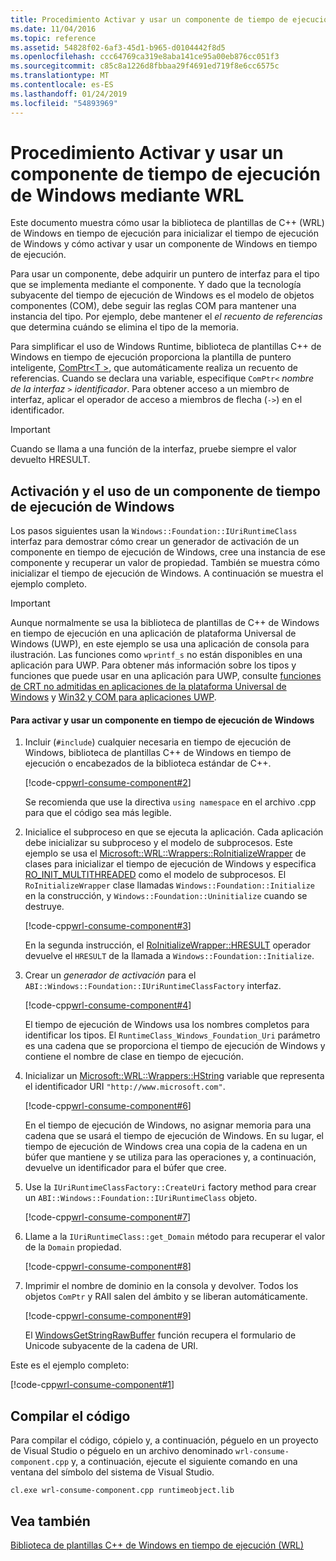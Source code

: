 ```yaml
---
title: Procedimiento Activar y usar un componente de tiempo de ejecución de Windows mediante WRL
ms.date: 11/04/2016
ms.topic: reference
ms.assetid: 54828f02-6af3-45d1-b965-d0104442f8d5
ms.openlocfilehash: ccc64769ca319e8aba141ce95a00eb876cc051f3
ms.sourcegitcommit: c85c8a1226d8fbbaa29f4691ed719f8e6cc6575c
ms.translationtype: MT
ms.contentlocale: es-ES
ms.lasthandoff: 01/24/2019
ms.locfileid: "54893969"
---
```

# <a name="how-to-activate-and-use-a-windows-runtime-component-using-wrl"></a>Procedimiento Activar y usar un componente de tiempo de ejecución de Windows mediante WRL

Este documento muestra cómo usar la biblioteca de plantillas de C++ (WRL) de Windows en tiempo de ejecución para inicializar el tiempo de ejecución de Windows y cómo activar y usar un componente de Windows en tiempo de ejecución.

Para usar un componente, debe adquirir un puntero de interfaz para el tipo que se implementa mediante el componente. Y dado que la tecnología subyacente del tiempo de ejecución de Windows es el modelo de objetos componentes (COM), debe seguir las reglas COM para mantener una instancia del tipo. Por ejemplo, debe mantener el *el recuento de referencias* que determina cuándo se elimina el tipo de la memoria.

Para simplificar el uso de Windows Runtime, biblioteca de plantillas C++ de Windows en tiempo de ejecución proporciona la plantilla de puntero inteligente, [ComPtr\<T >](comptr-class.md), que automáticamente realiza un recuento de referencias. Cuando se declara una variable, especifique `ComPtr<` *nombre de la interfaz* `>` *identificador*. Para obtener acceso a un miembro de interfaz, aplicar el operador de acceso a miembros de flecha (`->`) en el identificador.

> [!IMPORTANT]
> Cuando se llama a una función de la interfaz, pruebe siempre el valor devuelto HRESULT.

## <a name="activating-and-using-a-windows-runtime-component"></a>Activación y el uso de un componente de tiempo de ejecución de Windows

Los pasos siguientes usan la `Windows::Foundation::IUriRuntimeClass` interfaz para demostrar cómo crear un generador de activación de un componente en tiempo de ejecución de Windows, cree una instancia de ese componente y recuperar un valor de propiedad. También se muestra cómo inicializar el tiempo de ejecución de Windows. A continuación se muestra el ejemplo completo.

> [!IMPORTANT]
> Aunque normalmente se usa la biblioteca de plantillas de C++ de Windows en tiempo de ejecución en una aplicación de plataforma Universal de Windows (UWP), en este ejemplo se usa una aplicación de consola para ilustración. Las funciones como `wprintf_s` no están disponibles en una aplicación para UWP. Para obtener más información sobre los tipos y funciones que puede usar en una aplicación para UWP, consulte [funciones de CRT no admitidas en aplicaciones de la plataforma Universal de Windows](../../cppcx/crt-functions-not-supported-in-universal-windows-platform-apps.md) y [Win32 y COM para aplicaciones UWP](/uwp/win32-and-com/win32-and-com-for-uwp-apps).

#### <a name="to-activate-and-use-a-windows-runtime-component"></a>Para activar y usar un componente en tiempo de ejecución de Windows

1. Incluir (`#include`) cualquier necesaria en tiempo de ejecución de Windows, biblioteca de plantillas C++ de Windows en tiempo de ejecución o encabezados de la biblioteca estándar de C++.

   [!code-cpp[wrl-consume-component#2](../codesnippet/CPP/how-to-activate-and-use-a-windows-runtime-component-using-wrl_1.cpp)]

   Se recomienda que use la directiva `using namespace` en el archivo .cpp para que el código sea más legible.

2. Inicialice el subproceso en que se ejecuta la aplicación. Cada aplicación debe inicializar su subproceso y el modelo de subprocesos. Este ejemplo se usa el [Microsoft::WRL::Wrappers::RoInitializeWrapper](roinitializewrapper-class.md) de clases para inicializar el tiempo de ejecución de Windows y especifica [RO_INIT_MULTITHREADED](/windows/desktop/api/roapi/ne-roapi-ro_init_type) como el modelo de subprocesos. El `RoInitializeWrapper` clase llamadas `Windows::Foundation::Initialize` en la construcción, y `Windows::Foundation::Uninitialize` cuando se destruye.

   [!code-cpp[wrl-consume-component#3](../codesnippet/CPP/how-to-activate-and-use-a-windows-runtime-component-using-wrl_2.cpp)]

   En la segunda instrucción, el [RoInitializeWrapper::HRESULT](roinitializewrapper-class.md#hresult) operador devuelve el `HRESULT` de la llamada a `Windows::Foundation::Initialize`.

3. Crear un *generador de activación* para el `ABI::Windows::Foundation::IUriRuntimeClassFactory` interfaz.

   [!code-cpp[wrl-consume-component#4](../codesnippet/CPP/how-to-activate-and-use-a-windows-runtime-component-using-wrl_3.cpp)]

   El tiempo de ejecución de Windows usa los nombres completos para identificar los tipos. El `RuntimeClass_Windows_Foundation_Uri` parámetro es una cadena que se proporciona el tiempo de ejecución de Windows y contiene el nombre de clase en tiempo de ejecución.

4. Inicializar un [Microsoft::WRL::Wrappers::HString](hstring-class.md) variable que representa el identificador URI `"http://www.microsoft.com"`.

   [!code-cpp[wrl-consume-component#6](../codesnippet/CPP/how-to-activate-and-use-a-windows-runtime-component-using-wrl_4.cpp)]

   En el tiempo de ejecución de Windows, no asignar memoria para una cadena que se usará el tiempo de ejecución de Windows. En su lugar, el tiempo de ejecución de Windows crea una copia de la cadena en un búfer que mantiene y se utiliza para las operaciones y, a continuación, devuelve un identificador para el búfer que cree.

5. Use la `IUriRuntimeClassFactory::CreateUri` factory method para crear un `ABI::Windows::Foundation::IUriRuntimeClass` objeto.

   [!code-cpp[wrl-consume-component#7](../codesnippet/CPP/how-to-activate-and-use-a-windows-runtime-component-using-wrl_5.cpp)]

6. Llame a la `IUriRuntimeClass::get_Domain` método para recuperar el valor de la `Domain` propiedad.

   [!code-cpp[wrl-consume-component#8](../codesnippet/CPP/how-to-activate-and-use-a-windows-runtime-component-using-wrl_6.cpp)]

7. Imprimir el nombre de dominio en la consola y devolver. Todos los objetos `ComPtr` y RAII salen del ámbito y se liberan automáticamente.

   [!code-cpp[wrl-consume-component#9](../codesnippet/CPP/how-to-activate-and-use-a-windows-runtime-component-using-wrl_7.cpp)]

   El [WindowsGetStringRawBuffer](/windows/desktop/api/winstring/nf-winstring-windowsgetstringrawbuffer) función recupera el formulario de Unicode subyacente de la cadena de URI.

Este es el ejemplo completo:

[!code-cpp[wrl-consume-component#1](../codesnippet/CPP/how-to-activate-and-use-a-windows-runtime-component-using-wrl_8.cpp)]

## <a name="compiling-the-code"></a>Compilar el código

Para compilar el código, cópielo y, a continuación, péguelo en un proyecto de Visual Studio o péguelo en un archivo denominado `wrl-consume-component.cpp` y, a continuación, ejecute el siguiente comando en una ventana del símbolo del sistema de Visual Studio.

`cl.exe wrl-consume-component.cpp runtimeobject.lib`

## <a name="see-also"></a>Vea también

[Biblioteca de plantillas C++ de Windows en tiempo de ejecución (WRL)](windows-runtime-cpp-template-library-wrl.md)
